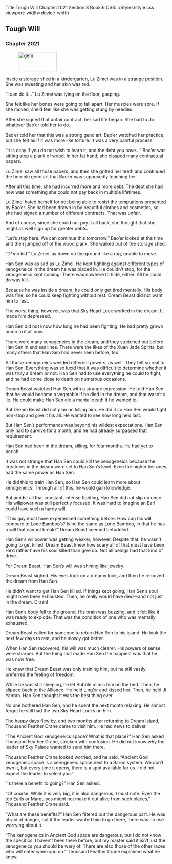Title:Tough Will 
Chapter:2021 
Section:8 
Book:6 
CSS:../Styles/style.css 
viewport: width=device-width
  
## Tough Will
### Chapter 2021 
<figure>
	<img src="../Images/gem.gif" alt="gem" id="gem" width="120" height="60" />
</figure>
  

  
  Inside a storage shed in a kindergarten, Lu Zimei was in a strange position. She was sweating and her skin was red.

“I can do it…” Lu Zimei was lying on the floor, gasping.

She felt like her bones were going to fall apart. Her muscles were sore. If she moved, she’d feel like she was getting stung by needles.

After she signed that unfair contract, her sad life began. She had to do whatever Bao’er told her to do.

Bao’er told her that this was a strong geno art. Bao’er watched her practice, but she felt as if it was more like torture. It was a very painful process.

“It is okay if you do not wish to learn it, and the debt you have…” Bao’er was sitting atop a plank of wood. In her fat hand, she clasped many contractual papers.

Lu Zimei saw all those papers, and then she gritted her teeth and continued the horrible geno art that Bao’er was supposedly teaching her.

After all this time, she had incurred more and more debt. The debt she had now was something she could not pay back in multiple lifetimes.

Lu Zimei hated herself for not being able to resist the temptations presented by Bao’er. She had been drawn in by beautiful clothes and cosmetics, so she had signed a number of different contracts. That was unfair.

And of course, since she could not pay it all back, she thought that she might as well sign up for greater debts.

“Let’s stop here. We can continue this tomorrow.” Bao’er looked at the time and then jumped off of the wood plank. She walked out of the storage shed.

“D*mn kid.” Lu Zimei lay down on the ground like a rug, unable to move.

Han Sen was as sad as Lu Zimei. He kept fighting against different types of xenogeneics in the dream he was placed in. He couldn’t stop, for the xenogeneics kept coming. There was nowhere to hide, either. All he could do was kill.

Because he was inside a dream, he could only get tired mentally. His body was fine, so he could keep fighting without rest. Dream Beast did not want him to rest.

The worst thing, however, was that Sky Heart Lock worked in the dream. It made him depressed.

Han Sen did not know how long he had been fighting. He had pretty grown numb to it all now.

There were many xenogeneics in the dream, and they stretched out before Han Sen in endless lines. There were the likes of the Xuan Jade Spirits, but many others that Han Sen had never seen before, too.

All those xenogeneics wielded different powers, as well. They felt so real to Han Sen. Everything was so lucid that it was difficult to determine whether it was truly a dream or not. Han Sen had to use everything he could to fight, and he had come close to death on numerous occasions.

Dream Beast watched Han Sen with a strange expression. He told Han Sen that he would become a vegetable if he died in the dream, and that wasn’t a lie. He could make Han Sen die a mental death if he wanted to.

But Dream Beast did not plan on killing him. He did it so Han Sen would fight non-stop and give it his all. He wanted to see how long he’d last.

But Han Sen’s performance was beyond his wildest expectations. Han Sen only had to survive for a month, and he had already surpassed that requirement.

Han Sen had been in the dream, killing, for four months. He had yet to perish.

It was not strange that Han Sen could kill the xenogeneics because the creatures in the dream were set to Han Sen’s level. Even the higher tier ones had the same power as Han Sen.

He did this to train Han Sen, so Han Sen could learn more about xenogeneics. Through all of this, he would gain knowledge.

But amidst all that constant, intense fighting, Han Sen did not slip up once. His willpower was still perfectly focused. It was hard to imagine an Earl could have such a hardy will.

“This guy must have experienced something before. How can his will compare to Lone Bamboo’s? Is he the same as Lone Bamboo, in that he has a will that cannot break?” Dream Beast seemed befuddled.

Han Sen’s willpower was getting weaker, however. Despite that, he wasn’t going to get killed. Dream Beast knew how scary all of that must have been. He’d rather have his soul killed than give up. Not all beings had that kind of drive.

For Dream Beast, Han Sen’s will was shining like jewelry.

Dream Beast sighed. His eyes took on a dreamy look, and then he removed the dream from Han Sen.

He didn’t want to get Han Sen killed. If things kept going, Han Sen’s soul might have been exhausted. Then, he really would have died—and not just in the dream. Crash!

Han Sen’s body fell to the ground. His brain was buzzing, and it felt like it was ready to explode. That was the condition of one who was mentally exhausted.

Dream Beast called for someone to return Han Sen to his island. He took the next few days to rest, and he slowly got better.

When Han Sen recovered, his will was much clearer. His powers of sense were sharper. But the thing that made Han Sen the happiest was that he was now free.

He knew that Dream Beast was only training him, but he still vastly preferred the feeling of freedom.

While he was still sleeping, he let Bubble mimic him on the bed. Then, he slipped back to the Alliance. He held Ling’er and kissed her. Then, he held Ji Yanran. Han Sen thought it was the best thing ever.

No one bothered Han Sen, and he spent the next month relaxing. He almost forgot he still had the two Sky Heart Locks on him.

The happy days flew by, and two months after returning to Dream Island, Thousand Feather Crane came to visit him. He had news to deliver.

“The Ancient God xenogeneics space? What is that place?” Han Sen asked Thousand Feather Crane, stricken with confusion. He did not know why the leader of Sky Palace wanted to send him there.

Thousand Feather Crane looked worried, and he said, “Ancient God xenogeneic space is a xenogeneic space next to a Baron system. We don’t own it, but every time it opens, there is a spot available for us. I did not expect the leader to select you.”

“Is there a benefit to going?” Han Sen asked.

“Of course. While it is very big, it is also dangerous, I must note. Even the top Earls or Marquises might not make it out alive from such places,” Thousand Feather Crane said.

“What are these benefits?” Han Sen filtered out the dangerous part. He was afraid of danger, but if the leader wanted him to go there, there was no use worrying about it.

“The xenogeneics in Ancient God space are dangerous, but I do not know the specifics. I haven’t been there before, but my master said it isn’t just the xenogeneics you should be wary of. There are also those of the other races who will enter when you do.” Thousand Feather Crane explained what he knew.
